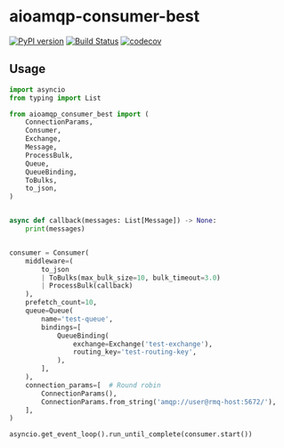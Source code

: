# aioamqp-consumer-best

[![PyPI version](https://badge.fury.io/py/aioamqp-consumer-best.svg)](https://pypi.org/project/aioamqp-consumer-best/) [![Build Status](https://travis-ci.org/tkukushkin/aioamqp-consumer-best.svg?branch=master)](https://travis-ci.org/tkukushkin/aioamqp-consumer-best) [![codecov](https://codecov.io/gh/tkukushkin/aioamqp-consumer-best/branch/master/graph/badge.svg)](https://codecov.io/gh/tkukushkin/aioamqp-consumer-best)

## Usage

```python
import asyncio
from typing import List

from aioamqp_consumer_best import (
    ConnectionParams,
    Consumer,
    Exchange,
    Message,
    ProcessBulk,
    Queue,
    QueueBinding,
    ToBulks,
    to_json,
)


async def callback(messages: List[Message]) -> None:
    print(messages)


consumer = Consumer(
    middleware=(
        to_json
        | ToBulks(max_bulk_size=10, bulk_timeout=3.0)
        | ProcessBulk(callback)
    ),
    prefetch_count=10,
    queue=Queue(
        name='test-queue',
        bindings=[
            QueueBinding(
                exchange=Exchange('test-exchange'),
                routing_key='test-routing-key',
            ),
        ],
    ),
    connection_params=[  # Round robin
        ConnectionParams(),
        ConnectionParams.from_string('amqp://user@rmq-host:5672/'),
    ],
)

asyncio.get_event_loop().run_until_complete(consumer.start())
```
